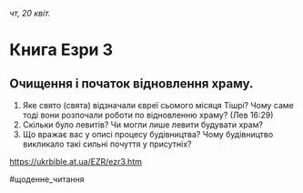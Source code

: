 
_чт, 20 квіт._

# Книга Езри 3

## Очищення і початок відновлення храму.
1. Яке свято (свята) відзначали євреї сьомого місяця Тішрі? Чому саме тоді вони розпочали роботи по відновленню храму? (Лев 16:29)
2. Скільки було левитів? Чи могли лише левити будувати храм?
3. Що вражає вас у описі процесу будівництва? Чому будівництво викликало такі сильні почуття у присутніх?

https://ukrbible.at.ua/EZR/ezr3.htm 

#щоденне_читання
